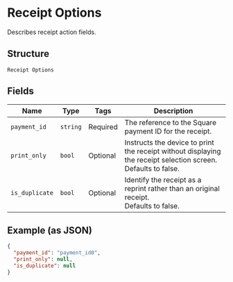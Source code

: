 
# Receipt Options

Describes receipt action fields.

## Structure

`Receipt Options`

## Fields

| Name | Type | Tags | Description |
|  --- | --- | --- | --- |
| `payment_id` | `string` | Required | The reference to the Square payment ID for the receipt. |
| `print_only` | `bool` | Optional | Instructs the device to print the receipt without displaying the receipt selection screen.<br>Defaults to false. |
| `is_duplicate` | `bool` | Optional | Identify the receipt as a reprint rather than an original receipt.<br>Defaults to false. |

## Example (as JSON)

```json
{
  "payment_id": "payment_id0",
  "print_only": null,
  "is_duplicate": null
}
```

